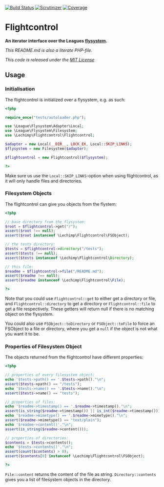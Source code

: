 [![Build Status](https://travis-ci.org/lechimp-p/flightcontrol.svg?branch=master)](https://travis-ci.org/lechimp-p/flightcontrol)
[![Scrutinizer](https://scrutinizer-ci.com/g/lechimp-p/flightcontrol/badges/quality-score.png?b=master)](https://scrutinizer-ci.com/g/lechimp-p/flightcontrol)
[![Coverage](https://scrutinizer-ci.com/g/lechimp-p/flightcontrol/badges/coverage.png?b=master)](https://scrutinizer-ci.com/g/lechimp-p/flightcontrol)

# Flightcontrol 

**An iterator interface over the Leagues [flysystem](https://github.com/thephpleague/flysystem).**


*This README.md is also a literate PHP-file.*

*This code is released under the [MIT License](LICENSE.md)*

## Usage

### Initialisation

The flightcontrol is initialized over a flysystem, e.g. as such:

```php
<?php

require_once("tests/autoloader.php");

use \League\Flysystem\Adapter\Local;
use \League\Flysystem\Filesystem;
use \Lechimp\Flightcontrol\Flightcontrol;

$adapter = new Local(__DIR__, LOCK_EX, Local::SKIP_LINKS);
$flysystem = new Filesystem($adapter);

$flightcontrol = new Flightcontrol($flysystem);

?>
```

Make sure us use the `Local::SKIP_LINKS`-option when using flightcontrol, as it
will only handle files and directories.


### Filesystem Objects

The flightcontrol can give you objects from the flystem:

```php
<?php

// base directory from the flysystem:
$root = $flightcontrol->get("/");
assert($root !== null);
assert($root instanceof \Lechimp\Flightcontrol\FSObject);

// the tests directory:
$tests = $flightcontrol->directory("/tests");
assert($tests !== null);
assert($tests instanceof \Lechimp\Flightcontrol\Directory);

// this file:
$readme = $flightcontrol->file("/README.md");  
assert($readme !== null);
assert($readme instanceof \Lechimp\Flightcontrol\File);

?>
```

Note that you could use `Flightcontrol::get` to either get a directory or file, 
and `Flightcontrol::directory` to get a directory or `Flightcontrol::file` to
get a file respectively. These getters will return null if there is no matching
object on the flysystem.

You could also use `FSObject::toDirectory` or `FSObject::toFile` to force an
FSObject to a file or directory, where you get a `null` if the object is not
what you want it to be.

### Properties of Filesystem Object

The objects returned from the flightcontrol have different properties:

```php
<?php

// properties of every filesystem object:
echo '$tests->path() == '.$tests->path()."\n";
assert($tests->path() == "/tests");
echo '$tests->name() == '.$tests->name()."\n";
assert($tests->name() == "tests");

// properties of files:
echo '$readme->timestamp() == '.$readme->timestamp()."\n";
assert(is_string($readme->timestamp()) || is_int($readme->timestamp()));
echo '$readme->mimetype() == '.$readme->mimetype()."\n";
assert($readme->mimetype() == "text/plain");
echo '$readme->content()'."\n";
assert(is_string($readme->content()));

// properties of directories:
$contents = $tests->contents();
echo '$tests->contents()'."\n";
assert(count($contents) > 0);
assert($contents[0] instanceof \Lechimp\Flightcontrol\FSObject);

?>
```

`File::content` returns the content of the file as string. `Directory::contents`
gives you a list of filesystem objects in the directory.
